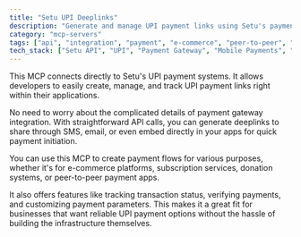 ```yaml
---
title: "Setu UPI Deeplinks"
description: "Generate and manage UPI payment links using Setu's payment infrastructure for seamless in-app transactions."
category: "mcp-servers"
tags: ["api", "integration", "payment", "e-commerce", "peer-to-peer", "transaction tracking"]
tech_stack: ["Setu API", "UPI", "Payment Gateway", "Mobile Payments", "Fintech", "SMS", "Email"]
---
```


This MCP connects directly to Setu's UPI payment systems. It allows developers to easily create, manage, and track UPI payment links right within their applications.

No need to worry about the complicated details of payment gateway integration. With straightforward API calls, you can generate deeplinks to share through SMS, email, or even embed directly in your apps for quick payment initiation.

You can use this MCP to create payment flows for various purposes, whether it's for e-commerce platforms, subscription services, donation systems, or peer-to-peer payment apps.

It also offers features like tracking transaction status, verifying payments, and customizing payment parameters. This makes it a great fit for businesses that want reliable UPI payment options without the hassle of building the infrastructure themselves.